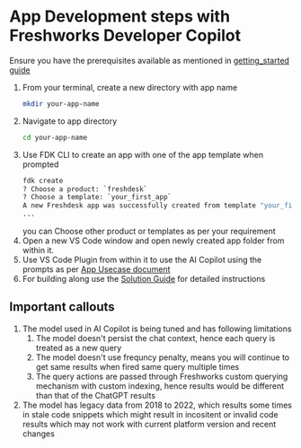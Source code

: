 # App Development steps with Freshworks Developer Copilot

Ensure you have the prerequisites available as mentioned in [getting_started guide](README.md)

1. From your terminal, create a new directory with app name
   ```sh
   mkdir your-app-name
   ```
2. Navigate to app directory
   ```sh
   cd your-app-name
   ```
3. Use FDK CLI to create an app with one of the app template when prompted
   ```sh
   fdk create
   ? Choose a product: `freshdesk`
   ? Choose a template: `your_first_app`
   A new Freshdesk app was successfully created from template "your_first_app" with the following files.
   ...
   ```
   you can Choose other product or templates as per your requirement
4. Open a new VS Code window and open newly created app folder from within it.
5. Use VS Code Plugin from within it to use the AI Copilot using the prompts as per [App Usecase document](usecase.md)
6. For building along use the [Solution Guide](solution.md) for detailed instructions

## Important callouts

1. The model used in AI Copilot is being tuned and has following limitations
   1. The model doesn't persist the chat context, hence each query is treated as a new query
   2. The model doesn't use frequncy penalty, means you will continue to get same results when fired same query multiple times
   3. The query actions are passed through Freshworks custom querying mechanism with custom indexing, hence results would be different than that of the ChatGPT results
2. The model has legacy data from 2018 to 2022, which results some times in stale code snippets which might result in incositent or invalid code results which may not work with current platform version and recent changes